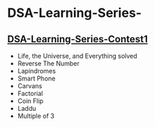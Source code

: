 # DSA-Learning-Series-

## [DSA-Learning-Series-Contest1](https://www.codechef.com/LRNDSA01)

- Life, the Universe, and Everything solved
- Reverse The Number
- Lapindromes
- Smart Phone
- Carvans
- Factorial
- Coin Flip
- Laddu
- Multiple of 3

